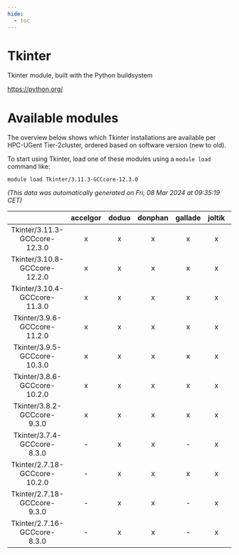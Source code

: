 ```yaml
---
hide:
  - toc
---
```


Tkinter
=======


Tkinter module, built with the Python buildsystem

https://python.org/
# Available modules


The overview below shows which Tkinter installations are available per HPC-UGent Tier-2cluster, ordered based on software version (new to old).

To start using Tkinter, load one of these modules using a `module load` command like:

```shell
module load Tkinter/3.11.3-GCCcore-12.3.0
```

*(This data was automatically generated on Fri, 08 Mar 2024 at 09:35:19 CET)*  

| |accelgor|doduo|donphan|gallade|joltik|skitty|
| :---: | :---: | :---: | :---: | :---: | :---: | :---: |
|Tkinter/3.11.3-GCCcore-12.3.0|x|x|x|x|x|x|
|Tkinter/3.10.8-GCCcore-12.2.0|x|x|x|x|x|x|
|Tkinter/3.10.4-GCCcore-11.3.0|x|x|x|x|x|x|
|Tkinter/3.9.6-GCCcore-11.2.0|x|x|x|x|x|x|
|Tkinter/3.9.5-GCCcore-10.3.0|x|x|x|x|x|x|
|Tkinter/3.8.6-GCCcore-10.2.0|x|x|x|x|x|x|
|Tkinter/3.8.2-GCCcore-9.3.0|x|x|x|x|x|x|
|Tkinter/3.7.4-GCCcore-8.3.0|-|x|x|-|x|x|
|Tkinter/2.7.18-GCCcore-10.2.0|-|x|x|x|x|x|
|Tkinter/2.7.18-GCCcore-9.3.0|-|x|x|-|x|x|
|Tkinter/2.7.16-GCCcore-8.3.0|-|x|x|-|x|x|

